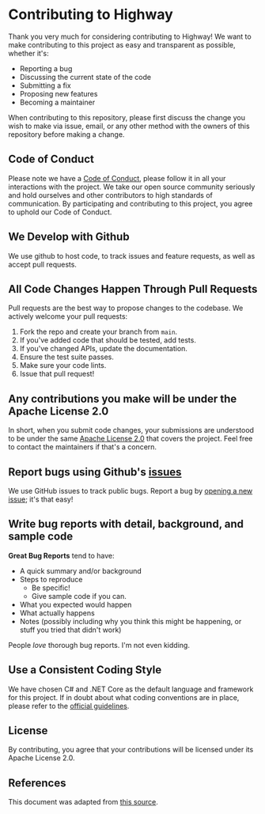 # Contributing to Highway
Thank you very much for considering contributing to Highway! We want to make contributing to this project as easy and transparent as possible, whether it's:

- Reporting a bug
- Discussing the current state of the code
- Submitting a fix
- Proposing new features
- Becoming a maintainer

When contributing to this repository, please first discuss the change you wish to make via issue, email, or any other method with the owners of this repository before making a change.

## Code of Conduct
Please note we have a [Code of Conduct](https://github.com/mizrael/Highway/blob/main/CODE-OF-CONDUCT.md), please follow it in all your interactions with the project.
We take our open source community seriously and hold ourselves and other contributors to high standards of communication. 
By participating and contributing to this project, you agree to uphold our Code of Conduct.

## We Develop with Github
We use github to host code, to track issues and feature requests, as well as accept pull requests.

## All Code Changes Happen Through Pull Requests
Pull requests are the best way to propose changes to the codebase. We actively welcome your pull requests:

1. Fork the repo and create your branch from `main`.
2. If you've added code that should be tested, add tests.
3. If you've changed APIs, update the documentation.
4. Ensure the test suite passes.
5. Make sure your code lints.
6. Issue that pull request!

## Any contributions you make will be under the Apache License 2.0
In short, when you submit code changes, your submissions are understood to be under the same [Apache License 2.0](https://choosealicense.com/licenses/apache-2.0/) that covers the project. Feel free to contact the maintainers if that's a concern.

## Report bugs using Github's [issues](https://github.com/mizrael/Highway/issues)
We use GitHub issues to track public bugs. Report a bug by [opening a new issue](https://github.com/mizrael/Highway/issues/new); it's that easy!

## Write bug reports with detail, background, and sample code
**Great Bug Reports** tend to have:

- A quick summary and/or background
- Steps to reproduce
  - Be specific!
  - Give sample code if you can. 
- What you expected would happen
- What actually happens
- Notes (possibly including why you think this might be happening, or stuff you tried that didn't work)

People *love* thorough bug reports. I'm not even kidding.

## Use a Consistent Coding Style
We have chosen C# and .NET Core as the default language and framework for this project. 
If in doubt about what coding conventions are in place, please refer to the [official guidelines](https://docs.microsoft.com/en-us/dotnet/csharp/programming-guide/inside-a-program/coding-conventions).

## License
By contributing, you agree that your contributions will be licensed under its Apache License 2.0.

## References
This document was adapted from [this source](https://gist.github.com/briandk/3d2e8b3ec8daf5a27a62).
